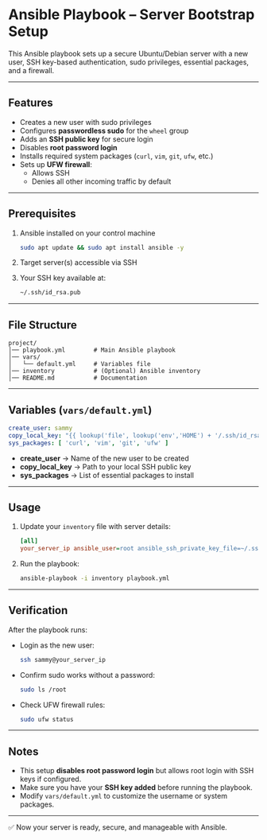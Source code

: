 # Ansible Playbook – Server Bootstrap Setup

This Ansible playbook sets up a secure Ubuntu/Debian server with a new user, SSH key-based authentication, sudo privileges, essential packages, and a firewall.

---

## Features

- Creates a new user with sudo privileges  
- Configures **passwordless sudo** for the `wheel` group  
- Adds an **SSH public key** for secure login  
- Disables **root password login**  
- Installs required system packages (`curl`, `vim`, `git`, `ufw`, etc.)  
- Sets up **UFW firewall**:  
  - Allows SSH  
  - Denies all other incoming traffic by default  

---

## Prerequisites

1. Ansible installed on your control machine  
   ```bash
   sudo apt update && sudo apt install ansible -y
   ```

2. Target server(s) accessible via SSH  

3. Your SSH key available at:
   ```bash
   ~/.ssh/id_rsa.pub
   ```

---

## File Structure

```
project/
│── playbook.yml        # Main Ansible playbook
│── vars/
│   └── default.yml     # Variables file
│── inventory           # (Optional) Ansible inventory
│── README.md           # Documentation
```

---

## Variables (`vars/default.yml`)

```yaml
create_user: sammy
copy_local_key: "{{ lookup('file', lookup('env','HOME') + '/.ssh/id_rsa.pub') }}"
sys_packages: [ 'curl', 'vim', 'git', 'ufw' ]
```

- **create_user** → Name of the new user to be created  
- **copy_local_key** → Path to your local SSH public key  
- **sys_packages** → List of essential packages to install  

---

## Usage

1. Update your `inventory` file with server details:
   ```ini
   [all]
   your_server_ip ansible_user=root ansible_ssh_private_key_file=~/.ssh/id_rsa
   ```

2. Run the playbook:
   ```bash
   ansible-playbook -i inventory playbook.yml
   ```

---

## Verification

After the playbook runs:

- Login as the new user:
  ```bash
  ssh sammy@your_server_ip
  ```
- Confirm sudo works without a password:
  ```bash
  sudo ls /root
  ```
- Check UFW firewall rules:
  ```bash
  sudo ufw status
  ```

---

## Notes

- This setup **disables root password login** but allows root login with SSH keys if configured.  
- Make sure you have your **SSH key added** before running the playbook.  
- Modify `vars/default.yml` to customize the username or system packages.  

---
✅ Now your server is ready, secure, and manageable with Ansible.



